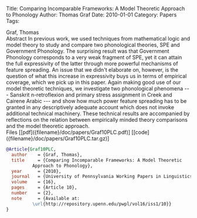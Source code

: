 Title: Comparing Incomparable Frameworks: A Model Theoretic Approach to Phonology
Author: Thomas Graf
Date: 2010-01-01
Category: Papers
Tags: 

<div markdown class="authors">
Graf, Thomas
</div>

<div markdown class="abstract">
<span id="abstract-title">Abstract</span>
In previous work, we used techniques from mathematical logic and model theory to study and compare two phonological theories, SPE and Government Phonology.
The surprising result was that Government Phonology corresponds to a very weak fragment of SPE, yet it can attain the full expressivity of the latter through more powerful mechanisms of feature spreading.
An issue that we didn't elaborate on, however, is the question of what this increase in expressivity buys us in terms of empirical coverage, which we pick up in this paper.
Again making good use of our model theoretic techniques, we investigate two phonological phenomena --- Sanskrit n-retroflexion and primary stress assignment in Creek and Cairene Arabic --- and show how much power feature spreading has to be granted in any descriptively adequate account which does not invoke additional technical machinery.
These technical results are accompanied by reflections on the relation between empirically minded theory comparisons and the model theoretic approach.
</div>

<div markdown class="files">
<span id="files-title">Files</span>
[[pdf]({filename}/doc/papers/Graf10PLC.pdf)]
[[code]({filename}/doc/papers/Graf10PLC.tar.gz)]
</div>

~~~bibtex
@Article{Graf10PLC,
  author	= {Graf, Thomas},
  title		= {Comparing Incomparable Frameworks: A Model Theoretic
		  Approach to Phonology},
  year		= {2010},
  journal	= {University of Pennsylvania Working Papers in Linguistics},
  volume	= {16},
  pages		= {Article 10},
  number	= {2},
  note		= {Available at:
		  \url{http://repository.upenn.edu/pwpl/vol16/iss1/10}}
}
~~~

